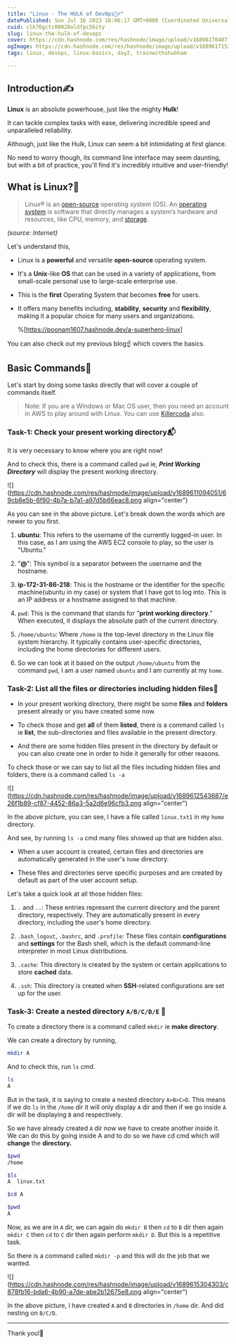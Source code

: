 ```yaml
---
title: "Linux - The HULK of DevOps🏋‍♂️"
datePublished: Sun Jul 16 2023 18:06:17 GMT+0000 (Coordinated Universal Time)
cuid: clk76gctc00020aldfpc56ity
slug: linux-the-hulk-of-devops
cover: https://cdn.hashnode.com/res/hashnode/image/upload/v1689617048712/db8cee21-c82a-4031-9a26-7372c326b3cf.png
ogImage: https://cdn.hashnode.com/res/hashnode/image/upload/v1689617153575/f8a6811c-1e6d-4787-9dbe-daba7244805b.png
tags: linux, devops, linux-basics, day2, trainwithshubham

---
```


## Introduction✍️

**Linux** is an absolute powerhouse, just like the mighty **Hulk**!

It can tackle complex tasks with ease, delivering incredible speed and unparalleled reliability.

Although, just like the Hulk, Linux can seem a bit intimidating at first glance.

No need to worry though, its command line interface may seem daunting, but with a bit of practice, you'll find it's incredibly intuitive and user-friendly!

## What is Linux?🐧

> Linux® is an [open-source](https://www.redhat.com/en/topics/open-source/what-is-open-source) operating system (OS). An [operating system](https://www.redhat.com/en/technologies/linux-platforms/old-enterprise-linux) is software that directly manages a system’s hardware and resources, like CPU, memory, and [storage](https://www.redhat.com/en/topics/data-storage/software-defined-storage).

*(source: Internet)*

Let's understand this,

* Linux is a **powerful** and versatile **open-source** operating system.
    
* It's a **Unix**\-like **OS** that can be used in a variety of applications, from small-scale personal use to large-scale enterprise use.
    
* This is the **first** Operating System that becomes **free** for users.
    
* It offers many benefits including, **stability**, **security** and **flexibility**, making it a popular choice for many users and organizations.
    
    %[https://poonam1607.hashnode.dev/a-superhero-linux] 
    

You can also check out my previous blog☝️ which covers the basics.

## Basic Commands🔑

Let's start by doing some tasks directly that will cover a couple of commands itself.

> Note: If you are a Windows or Mac OS user, then you need an account in AWS to play around with Linux. You can use [Killercoda](https://killercoda.com/) also.

### Task-1: Check your present working directory📬

It is very necessary to know where you are right now!

And to check this, there is a command called `pwd` ie, ***Print Working Directory*** will display the present working directory.

![](https://cdn.hashnode.com/res/hashnode/image/upload/v1689611094051/69cb8e5b-6f90-4b7a-b7a1-a97d5b66eac8.png align="center")

As you can see in the above picture. Let's break down the words which are newer to you first.

1. **ubuntu**: This refers to the username of the currently logged-in user. In this case, as I am using the AWS EC2 console to play, so the user is "Ubuntu."
    
2. "**@**": This symbol is a separator between the username and the hostname.
    
3. **ip-172-31-86-218**: This is the hostname or the identifier for the specific machine(ubuntu in my case) or system that I have got to log into. This is an IP address or a hostname assigned to that machine.
    
4. `pwd`: This is the command that stands for "**print working directory**." When executed, it displays the absolute path of the current directory.
    
5. `/home/ubuntu`: Where `/home` is the top-level directory in the Linux file system hierarchy. It typically contains user-specific directories, including the home directories for different users.
    
6. So we can look at it based on the output `/home/ubuntu` from the command `pwd`, I am a user named `ubuntu` and I am currently at my `home`.
    

### Task-2: List all the files or directories including hidden files📄

* In your present working directory, there might be some **files** and **folders** present already or you have created some now.
    
* To check those and get **all** of them **listed**, there is a command called `ls` ie **list**, the sub-directories and files available in the present directory.
    
* And there are some hidden files present in the directory by default or you can also create one in order to hide it generally for other reasons.
    

To check those or we can say to list all the files including hidden files and folders, there is a command called `ls -a`

![](https://cdn.hashnode.com/res/hashnode/image/upload/v1689612543687/e26f1b89-cf87-4452-86a3-5a2d6e96cfb3.png align="center")

In the above picture, you can see, I have a file called `linux.txt1` in my `home` directory.

And see, by running `ls -a` cmd many files showed up that are hidden also.

* When a user account is created, certain files and directories are automatically generated in the user's `home` directory.
    
* These files and directories serve specific purposes and are created by default as part of the user account setup.
    

Let's take a quick look at all those hidden files:

1. `.` and `..`: These entries represent the current directory and the parent directory, respectively. They are automatically present in every directory, including the user's home directory.
    
2. `.bash_logout`, `.bashrc`, and `.profile`: These files contain **configurations** and **settings** for the Bash shell, which is the default command-line interpreter in most Linux distributions.
    
3. `.cache`: This directory is created by the system or certain applications to store **cached** data.
    
4. `.ssh`: This directory is created when **SSH**\-related configurations are set up for the user.
    

### Task-3: Create a nested directory `A/B/C/D/E` 📑

To create a directory there is a command called `mkdir` ie **make directory**.

We can create a directory by running,

```bash
mkdir A
```

And to check this, run `ls` cmd.

```bash
ls
A
```

But in the task, it is saying to create a nested directory `A>B>C>D`. This means if we do `ls` in the `/home` dir it will only display `A` dir and then if we go inside `A` dir will be displaying `B` and respectively.

So we have already created `A` dir now we have to create another inside it.  
We can do this by going inside A and to do so we have cd cmd which will **change** the **directory.**

```bash
$pwd
/home

$ls
A  linux.txt

$cd A

$pwd
A
```

Now, as we are in `A` dir, we can again do `mkdir B` then `cd` to `B` dir then again `mkdir C` then `cd` to `C` dir then again perform `mkdir D`. But this is a repetitive task.

So there is a command called `mkdir -p` and this will do the job that we wanted.

![](https://cdn.hashnode.com/res/hashnode/image/upload/v1689615304303/c878fb16-bda6-4b90-a7de-abe2b12675e8.png align="center")

In the above picture, I have created `A` and `B` directories in `/home` dir. And did nesting on `B/C/D`.

---

Thank you!🖤